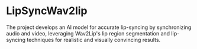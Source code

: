 # LipSyncWav2lip
The project develops an AI model for accurate lip-syncing by synchronizing audio and video, leveraging Wav2Lip's lip region segmentation and lip-syncing techniques for realistic and visually convincing results.
